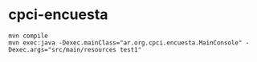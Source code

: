 # cpci-encuesta

```
mvn compile
mvn exec:java -Dexec.mainClass="ar.org.cpci.encuesta.MainConsole" -Dexec.args="src/main/resources test1"
```